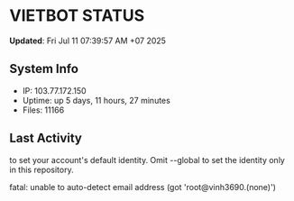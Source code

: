 # VIETBOT STATUS
**Updated**: Fri Jul 11 07:39:57 AM +07 2025

## System Info
- IP: 103.77.172.150
- Uptime: up 5 days, 11 hours, 27 minutes
- Files: 11166

## Last Activity

to set your account's default identity.
Omit --global to set the identity only in this repository.

fatal: unable to auto-detect email address (got 'root@vinh3690.(none)')
